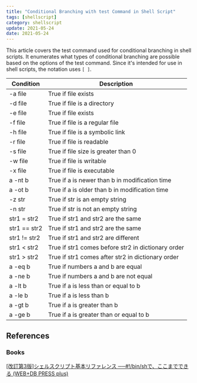 ```yaml
---
title: "Conditional Branching with test Command in Shell Script"
tags: [shellscript]
category: shellscript
update: 2021-05-24
date: 2021-05-24
---
```


This article covers the test command used for conditional branching in shell scripts.
It enumerates what types of conditional branching are possible based on the options of the test command.
Since it's intended for use in shell scripts, the notation uses `[ ]`.

Condition|Description
-|-
-a file|True if file exists
-d file|True if file is a directory
-e file|True if file exists
-f file|True if file is a regular file
-h file|True if file is a symbolic link
-r file|True if file is readable
-s file|True if file size is greater than 0
-w file|True if file is writable
-x file|True if file is executable
a -nt b|True if a is newer than b in modification time
a -ot b|True if a is older than b in modification time
-z str|True if str is an empty string
-n str|True if str is not an empty string
str1 = str2|True if str1 and str2 are the same
str1 == str2|True if str1 and str2 are the same
str1 != str2|True if str1 and str2 are different
str1 < str2|True if str1 comes before str2 in dictionary order
str1 > str2|True if str1 comes after str2 in dictionary order
a -eq b|True if numbers a and b are equal
a -ne b|True if numbers a and b are not equal
a -lt b|True if a is less than or equal to b
a -le b|True if a is less than b
a -gt b|True if a is greater than b
a -ge b|True if a is greater than or equal to b

## References

### Books

[[改訂第3版]シェルスクリプト基本リファレンス ──#!/bin/shで、ここまでできる (WEB+DB PRESS plus)](https://amzn.to/3vkzkgM)
